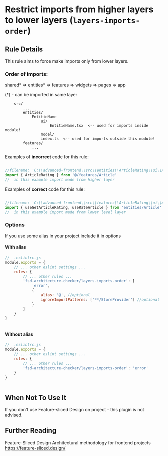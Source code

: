# Restrict imports from higher layers to lower layers (`layers-imports-order`)

## Rule Details

This rule aims to force make imports only from lower layers.

### Order of imports:
shared* => entities* => features => widgets => pages => app

(*) - can be imported in same layer

```
    src/
        ...
        entities/
            EntitieName
                ui/
                    EntitieName.tsx  <-- used for imports inside module!
                model/
                index.ts  <-- used for imports outside this module!
        features/
            ...     

```

Examples of **incorrect** code for this rule:


```js

//filename: 'C:\\advanced-frontend\\src\\entities\\ArticleRating\\ui\\ArticleRating.tsx',
import { ArticleRating } from '@/features/Article'
//  in this example import made from higher layer

```

Examples of **correct** code for this rule:

```js

//filename: 'C:\\advanced-frontend\\src\\features\\ArticleRating\\ui\\ArticleRating.tsx',	
import { useGetArticleRating, useRateArticle } from 'entities/Article'
//  in this example import made from lower level layer


```

### Options

If you use some alias in your project include it in options
#### With alias

```js
//  .eslintrc.js
module.exports = {
	// ... other eslint settings ...
	rules: {
		// ... other rules ...
		'fsd-architecture-checker/layers-imports-order': [
			'error', 
            {
				alias: '@', //optional
                ignoreImportPatterns: ['**/StoreProvider'] //optional
			}
        ]
	}
}
    
```

#### Without alias

```js
//  .eslintrc.js
module.exports = {
	// ... other eslint settings ...
	rules: {
		// ... other rules ...
		'fsd-architecture-checker/layers-imports-order': 'error'
	}
}
    
```

## When Not To Use It

If you don't use Feature-sliced Design on project - this plugin is not advised.

## Further Reading

Feature-Sliced Design
Architectural methodology for frontend projects
https://feature-sliced.design/